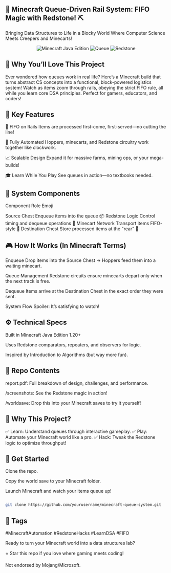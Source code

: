 ## 🚋 Minecraft Queue-Driven Rail System: FIFO Magic with Redstone! ⛏️
Bringing Data Structures to Life in a Blocky World
Where Computer Science Meets Creepers and Minecarts!

<div align="center"> <img src="https://img.shields.io/badge/Minecraft-Java_Edition-8B8B00?style=flat&logo=minecraft" alt="Minecraft Java Edition"> <img src="https://img.shields.io/badge/Data%20Structures-Queue-F0DB4F?style=flat" alt="Queue"> <img src="https://img.shields.io/badge/Redstone-Logic-FF0000?style=flat" alt="Redstone"> </div>

## 🌟 Why You’ll Love This Project
Ever wondered how queues work in real life? Here’s a Minecraft build that turns abstract CS concepts into a functional, block-powered logistics system! Watch as items zoom through rails, obeying the strict FIFO rule, all while you learn core DSA principles. Perfect for gamers, educators, and coders!

## 🚨 Key Features

🚂 FIFO on Rails
Items are processed first-come, first-served—no cutting the line!

🤖 Fully Automated
Hoppers, minecarts, and Redstone circuitry work together like clockwork.

📈 Scalable Design
Expand it for massive farms, mining ops, or your mega-builds!

🎓 Learn While You Play
See queues in action—no textbooks needed.

## 🧱 System Components

Component	Role	Emoji

Source Chest	Enqueue items into the queue	📦
Redstone Logic	Control timing and dequeue operations	🔌
Minecart Network	Transport items FIFO-style	🚋
Destination Chest	Store processed items at the "rear"	🏁

## 🎮 How It Works (In Minecraft Terms)

Enqueue
Drop items into the Source Chest → Hoppers feed them into a waiting minecart.

Queue Management
Redstone circuits ensure minecarts depart only when the next track is free.

Dequeue
Items arrive at the Destination Chest in the exact order they were sent.

System Flow Spoiler: It’s satisfying to watch!

## ⚙️ Technical Specs
Built in Minecraft Java Edition 1.20+

Uses Redstone comparators, repeaters, and observers for logic.

Inspired by Introduction to Algorithms (but way more fun).

## 📂 Repo Contents

report.pdf: Full breakdown of design, challenges, and performance.

/screenshots: See the Redstone magic in action!

/worldsave: Drop this into your Minecraft saves to try it yourself!

## 🧠 Why This Project?

✅ Learn: Understand queues through interactive gameplay.
✅ Play: Automate your Minecraft world like a pro.
✅ Hack: Tweak the Redstone logic to optimize throughput!

## 🚀 Get Started

Clone the repo.

Copy the world save to your Minecraft folder.

Launch Minecraft and watch your items queue up!

```bash

git clone https://github.com/yourusername/minecraft-queue-system.git
```

## 👾 Tags

#MinecraftAutomation #RedstoneHacks #LearnDSA #FIFO

Ready to turn your Minecraft world into a data structures lab?

⭐ Star this repo if you love where gaming meets coding!

Not endorsed by Mojang/Microsoft.
